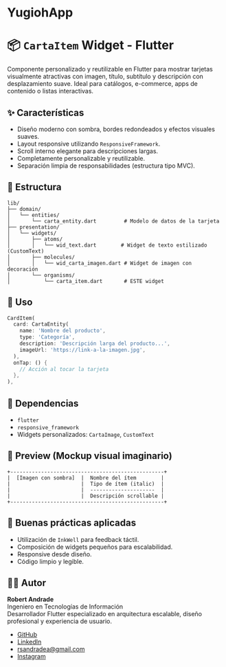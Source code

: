 # YugiohApp

# 📦 `CartaItem` Widget - Flutter

Componente personalizado y reutilizable en Flutter para mostrar tarjetas visualmente atractivas con imagen, título, subtítulo y descripción con desplazamiento suave. Ideal para catálogos, e-commerce, apps de contenido o listas interactivas.

## ✨ Características

- Diseño moderno con sombra, bordes redondeados y efectos visuales suaves.
- Layout responsive utilizando `ResponsiveFramework`.
- Scroll interno elegante para descripciones largas.
- Completamente personalizable y reutilizable.
- Separación limpia de responsabilidades (estructura tipo MVC).

## 🧱 Estructura

```
lib/
├── domain/
│   └── entities/
│       └── carta_entity.dart         # Modelo de datos de la tarjeta
├── presentation/
│   └── widgets/
│       ├── atoms/
│       │   └── wid_text.dart        # Widget de texto estilizado (CustomText)
│       ├── molecules/
│       │   └── wid_carta_imagen.dart # Widget de imagen con decoración
│       └── organisms/
│           └── carta_item.dart       # ESTE widget
```

## 🧪 Uso

```dart
CardItem(
  card: CartaEntity(
    name: 'Nombre del producto',
    type: 'Categoría',
    description: 'Descripción larga del producto...',
    imageUrl: 'https://link-a-la-imagen.jpg',
  ),
  onTap: () {
    // Acción al tocar la tarjeta
  },
),
```

## 📐 Dependencias

- `flutter`
- `responsive_framework`
- Widgets personalizados: `CartaImage`, `CustomText`

## 🔮 Preview (Mockup visual imaginario)

```
+--------------------------------------------------+
|  [Imagen con sombra]  |  Nombre del ítem        |
|                       |  Tipo de ítem (italic)  |
|                       |  ---------------------  |
|                       |  Descripción scrollable |
+--------------------------------------------------+
```

## 🧠 Buenas prácticas aplicadas

- Utilización de `InkWell` para feedback táctil.
- Composición de widgets pequeños para escalabilidad.
- Responsive desde diseño.
- Código limpio y legible.

## 🧑‍💻 Autor

**Robert Andrade**  
Ingeniero en Tecnologías de Información  
Desarrollador Flutter especializado en arquitectura escalable, diseño profesional y experiencia de usuario.
- [GitHub](https://github.com/rsandrade99) 
- [LinkedIn](https://www.linkedin.com/in/rsandradea99/) 
- rsandradea@gmail.com
- [Instagram](https://www.instagram.com/robert_0899/)
